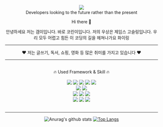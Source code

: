 <div align="center">  
<img src="https://capsule-render.vercel.app/api?type=Waving&color=auto&height=300&section=header&text=갬이&fontSize=90" />
</div>
<div align="center">
Developers looking to the future rather than the present
  
Hi there 👋

안녕하세요 저는 갬이입니다.
바로 코린이입니다.
저의 우상은 제임스 고슬링입니다.
우리 모두 어렵고 힘든 이 코딩의 길을 헤쳐나가요 화이링
</div> 
<hr> 
<div align="center">
❤️ 저는 글쓰기, 독서, 쇼핑, 영화 등 많은 취미를 가지고 있습니다 ❤️ 
</div>
<hr> 
<br> 
<div align="center">
🔥 Used Framework & Skill 🔥
<br><br>
<img src="https://img.shields.io/badge/HTML-E34F26?style=flat-square&logo=HTML5&logoColor=white"/>
<img src="https://img.shields.io/badge/css-1572B6?style=flat-square&logo=css3&logoColor=white">
<img src="https://img.shields.io/badge/javascript-F7DF1E?style=flat-square&logo=javascript&logoColor=black">  
<img src="https://img.shields.io/badge/bootstrap-7952B3?style=flat-square&logo=bootstrap&logoColor=white">
<img src="https://img.shields.io/badge/jquery-0769AD?style=flat-square&logo=jquery&logoColor=white">
<br>
<img src="https://img.shields.io/badge/JAVA-007396?style=flat-square&logo=java&logoColor=white">
<img src="https://img.shields.io/badge/Spring-6DB33F?style=flat-square&logo=Spring&logoColor=white">
<br>
<img src="https://img.shields.io/badge/oracle-F80000?style=flat-square&logo=oracle&logoColor=white"> 
<img src="https://img.shields.io/badge/PostgreSQL-4169E1?style=flat-square&logo=PostgreSQL&logoColor=white">
  <img src="https://img.shields.io/badge/MySQL-4169E1?style=flat-square&logo=MySQLL&logoColor=white"> 
<br>
<img src="https://img.shields.io/badge/Eclipse IDE-2C2255?style=flat-square&logo=Eclipse IDE&logoColor=white"> 
<img src="https://img.shields.io/badge/Visual Studio Code-007ACC?style=flat-square&logo=Visual Studio Code&logoColor=white"> 
<img src="https://img.shields.io/badge/VMWare-607078?style=flat-square&logo=VMWare&logoColor=white">
</div><br>
<hr> 
<div align="center">
  
![Anurag's github stats](https://github-readme-stats.vercel.app/api?username=rudqls007&show_icons=true&theme=radical) 
[![Top Langs](https://github-readme-stats.vercel.app/api/top-langs/?username=rudqls007&layout=compact&theme=dracula)](https://github.com/metleeha)

  </div>
<!--
**rudqls007/rudqls007** is a ✨ _special_ ✨ repository because its `README.md` (this file) appears on your GitHub profile.

Here are some ideas to get you started:

- 🔭 I’m currently working on ...
- 🌱 I’m currently learning ...
- 👯 I’m looking to collaborate on ...
- 🤔 I’m looking for help with ...
- 💬 Ask me about ...
- 📫 How to reach me: ...
- 😄 Pronouns: ...
- ⚡ Fun fact: ...
-->
